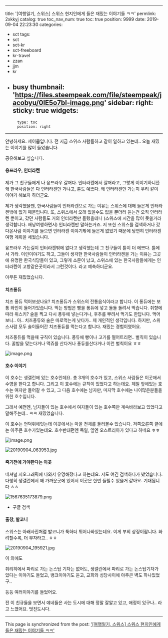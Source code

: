 
---
title: '[여행일기, 스위스] 스위스 현지인에게 들은 재밌는 이야기들 ㅋㅋ'
permlink: 2xkkyj
catalog: true
toc_nav_num: true
toc: true
position: 9999
date: 2019-09-04 22:23:30
categories:
- sct
tags:
- sct
- sct-kr
- sct-freeboard
- kr-travel
- zzan
- jjm
- kr
- busy
thumbnail: 'https://files.steempeak.com/file/steempeak/jacobyu/0IE5o7bl-image.png'
sidebar:
    right:
        sticky: true
widgets:
    -
        type: toc
        position: right
---


안녕하세요. 제이콥입니다. 전 지금 스위스 사람들하고 같이 일하고 있는데.. 오늘 재밌는 이야기를 많이 들었습니다.

공유해보고 싶습니다.

#### 융프라우, 인터라켄

제가 그 친구들에게 나 융프라우 갈꺼다. 인터라켄에서 잘꺼라고, 그렇게 이야기하니깐 왜 한국사람들은 다 인터라켄만 가냐고, 튠도 예쁘다. 왜 인터라켄만 가는지 우리 같이 이야기 해보자 하더군요.

제가 생각했을땐, 한국사람들이 인터라켄으로 가는 이유는 스위스에 대해 들은게 인터라켄밖에 없기 때문입니다. 또, 스위스에서 오래 있을수도 없을 뿐더러 듣는건 오직 인터라켄 뿐이고, 갔던 사람들도 거의 인터라켄만 들렀을테니 (스위스에 시간을 많이 못쓸거라 생각합니다. 배낭여행하면서) 인터라켄만 말하는거죠. 저 또한 스위스를 검색하거나 갔다온사람 이야기를 들으면 인터라켄 이야기밖에 들은게 없었기 때문에 당연히 인터라켄 여행 계획을 세웠습니다.

융프라우 가는길이 인터라켄밖에 없다고 생각했는데 그 친구들이 튠이 더 에쁘다. 튠에서 가라. 이런이야기도 하고, 그들이 생각한 한국사람들이 인터라켄을 가는 이유는 그곳에 유명한 한국식당들이 있고, 그렇게 소문이 났고, 스위스에 있는 한국사람들에게는 인터라켄이 고향같은곳이라서 그런것이다. 라고 예측하더군요.

아무튼 재밌었습니다.

#### 치즈퐁듀

치즈 퐁듀 먹어보셨나요? 치즈퐁듀가 스위스의 전통음식이라고 합니다. 이 퐁듀에는 보통 와인이 들어가있습니다. 먹는 방법은 빵을 퐁듀에 넣고 돌돌 돌려서 먹습니다. 취향에 따라 위스키? 술을 찍고 다시 퐁듀에 넣는다거나, 후추를 뿌려서 먹기도 한답니다. 먹어보니.. 아.. 치즈퐁듀와 술은 따로먹는게 낫다가.. 제 개인적인 생각입니다. 하지만, 스위스사람 모두 술이들어간 치즈퐁듀를 먹는다고 합니다. 재밌는 경험이였어요.

치즈퐁듀를 먹을때 규칙이 있습니다. 퐁듀에 빵이나 고기를 떨어트리면.. 벌칙이 있습니다. 꿀밤을 맞는다거나 맥쥬를 산다거나 퐁듀를산다거나 이런 벌칙이요 ㅎㅎ

![image.png](https://files.steempeak.com/file/steempeak/jacobyu/0IE5o7bl-image.png)

#### 호수 이야기

이 호수는 생갤런에 있는 호수인데요. 총 3개의 호수가 있고, 스위스 사람들은 이곳애서 수영을 한다고 합니다. 그리고 이 호수에는 규칙이 있었다고 하는데요. 제일 앞에있는 호수는 여자만 들어갈 수 있고, 그 다음 호수에는 남자만, 마지막 호수에는 나이많은분들을 위한 호수입니다.

그래서 예전엔, 남자들이 있는 호수에서 여자들이 있는 호수쪽만 계속바라보고 있었다고 말해주는데.. ㅋㅋ 재밌었습니다.

이 호수는 언덕위에잇는데 이곳에서는 마을 전체를 둘러볼수 있습니다. 저쪽오른쪽 끝에는 아주큰 호수가있는데요. 호수반대편엔 독일, 옆엔 오스트리아가 있다고 하네요 ㅎㅎ

![image.png](https://files.steempeak.com/file/steempeak/jacobyu/z4WJ65Kt-image.png)

![20190904_063953.jpg](https://ipfs.busy.org/ipfs/QmTMqwjPyR2qZU1jVfkjH3EqmetgHHeMm9C5MK4rr7UPyu)


#### 죽기전에 가야한다는 이곳

네셔널 지오그래픽에 나와서 유명해졌다고 하는데요. 저도 여긴 검색하다가 봤었습니다. 다행히 생갤런에서 꽤 가까운곳에 있어서 이곳은 한번 들릴수 있을거 같아요. 기대됩니다 ㅎㅎ

![1567635173879.png](https://files.steempeak.com/file/steempeak/jacobyu/FkUpLjzn-1567635173879.png)

- 구글 검색

#### 출창, 발코니


스위스는 아래사진처럼 발코니가 툭하더 튀어나와있는데요. 이게 부의 상징이랍니다. 화려할수록, 더 부자라고.. ㅎㅎ

![20190904_195921.jpg](https://ipfs.busy.org/ipfs/QmVuMHqUg7YZiauMcW3LdKaY5MqWzCVmwrgViubKhMjm6u)


이 외에도

취리히에서 파리로 가는 논스탑 기차는 없어도, 생갤런에서 파리로 가는 논스탑기차가 있다는 이야기도 들었고, 뱅크이야기도 듣고, 교회와 성당사이에 아주큰 벽도 하나있었구..

등등 여러이야기를 들었어요.

전 이 친규들을 보면서 얘네들은 사는 도시에 대해 정말 잘알고 있고, 애정이 있구나.. 라고 느꼈어요. 멋진도시다.

- - -

This page is synchronized from the post: ['[여행일기, 스위스] 스위스 현지인에게 들은 재밌는 이야기들 ㅋㅋ'](https://steemit.com/@jacobyu/2xkkyj)
